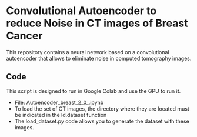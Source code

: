 # Convolutional Autoencoder to reduce Noise in CT images of Breast Cancer

This repository contains a neural network based on a convolutional autoencoder that allows to eliminate noise in computed tomography images.

## Code

This script is designed to run in Google Colab and use the GPU to run it.
* File: Autoencoder_breast_2_0_.ipynb
* To load the set of CT images, the directory where they are located must be indicated in the ld.dataset function
* The load_dataset.py code allows you to generate the dataset with these images.
